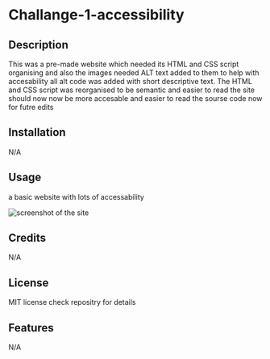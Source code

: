 
# Challange-1-accessibility

## Description

This was a pre-made website which needed its HTML and CSS script organising and also the images needed ALT text added to them to help with accesability 
all alt code was added with short descriptive text. The HTML and CSS script was reorganised to be semantic and easier to read 
the site should now now be more accesable and easier to read the sourse code now for futre edits

## Installation

N/A

## Usage

a basic website with lots of accessability 

![screenshot of the site](assets/images/website-screenshot.png)

## Credits
N/A
## License

MIT license check repositry for details
## Features

N/A

